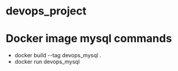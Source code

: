 # devops_project

# Docker image mysql commands
- docker build --tag devops_mysql .
- docker run devops_mysql